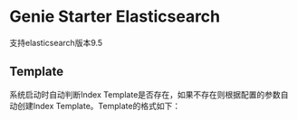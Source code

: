 # Genie Starter Elasticsearch

支持elasticsearch版本9.5


## Template
系统启动时自动判断Index Template是否存在，如果不存在则根据配置的参数自动创建Index Template。Template的格式如下：
```json


```
